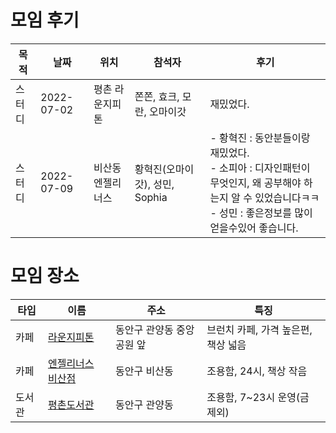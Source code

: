 # 모임 후기

| 목적   | 날짜       | 위치              | 참석자                         | 후기                                                         |
| ------ | ---------- | ----------------- | ------------------------------ | ------------------------------------------------------------ |
| 스터디 | 2022-07-02 | 평촌 라운지피톤   | 쫀쫀, 효크, 모란, 오마이갓     | 재밌었다.                                                    |
| 스터디 | 2022-07-09 | 비산동 엔젤리너스 | 황혁진(오마이갓), 성민, Sophia | - 황혁진 : 동안분들이랑 재밌었다.<br />- 소피아 : 디자인패턴이 무엇인지, 왜 공부해야 하는지 알 수 있었습니다ㅋㅋ <br />- 성민 : 좋은정보를 많이 얻을수있어 좋습니다. |

# 모임 장소
| 타입   | 이름       | 주소              | 특징                         |
| ------ | ---------- | ----------------- | ------------------------------ |
| 카페 | [라운지피톤](http://naver.me/GgeIUNNY) | 동안구 관양동 중앙공원 앞 | 브런치 카페, 가격 높은편, 책상 넓음 |
| 카페 | [엔젤리너스 비산점](http://naver.me/5cTq4Y6F) | 동안구 비산동 | 조용함, 24시, 책상 작음 |
| 도서관 | [평촌도서관](https://m.place.naver.com/share?id=11592050&tabsPath=%2Fhome&appMode=detail) | 동안구 관양동 | 조용함, 7~23시 운영(금 제외) |
